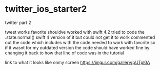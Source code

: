 # twitter_ios_starter2
twitter part 2

tweet works
favorite shouldve worked with swift 4.2 tried to code the .state.normal() swift 4 version of it but could not get it to work
commented out the code which includes with the code needed to work with favorite so if it wasnt for my outdated version
the code should have worked fine by changing it back to how that line of code was in the tutorial

link to what it looks like onmy screen
https://imgur.com/gallery/pUTpl0A
